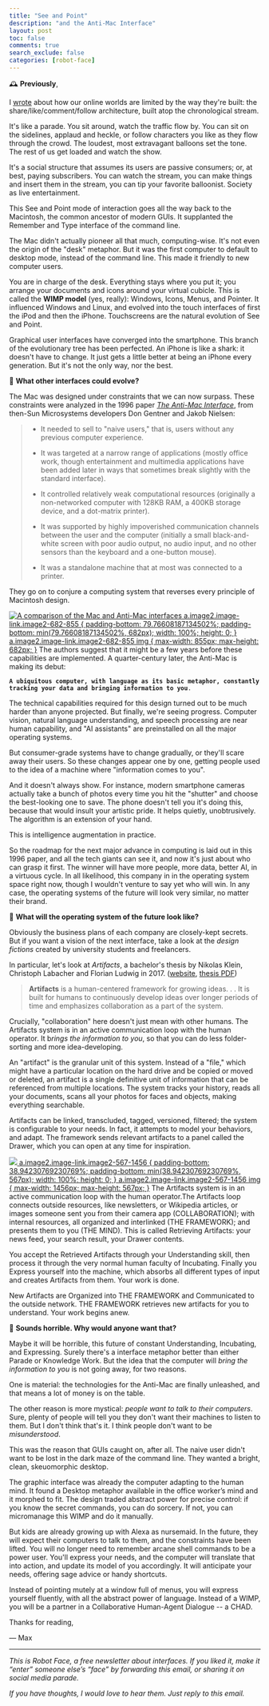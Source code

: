 ```yaml
---
title: "See and Point"
description: "and the Anti-Mac Interface"
layout: post
toc: false
comments: true
search_exclude: false
categories: [robot-face]
---
```

🕰️ **Previously**,

I [wrote](https://robotface.substack.com/p/new-social-gestures) about how our online worlds are limited by the way they're built: the share/like/comment/follow architecture, built atop the chronological stream. 

It's like a parade. You sit around, watch the traffic flow by. You can sit on the sidelines, applaud and heckle, or follow characters you like as they flow through the crowd. The loudest, most extravagant balloons set the tone. The rest of us get loaded and watch the show.

It's a social structure that assumes its users are passive consumers; or, at best, paying subscribers. You can watch the stream, you can make things and insert them in the stream, you can tip your favorite balloonist. Society as live entertainment.

This See and Point mode of interaction goes all the way back to the Macintosh, the common ancestor of modern GUIs. It supplanted the Remember and Type interface of the command line.

The Mac didn't actually pioneer all that much, computing-wise. It's not even the origin of the "desk" metaphor. But it was the first computer to default to desktop mode, instead of the command line. This made it friendly to new computer users.

You are in charge of the desk. Everything stays where you put it; you arrange your documents and icons around your virtual cubicle. This is called the **WIMP model** (yes, really): Windows, Icons, Menus, and Pointer. It influenced Windows and Linux, and evolved into the touch interfaces of first the iPod and then the iPhone. Touchscreens are the natural evolution of See and Point.

Graphical user interfaces have converged into the smartphone. This branch of the evolutionary tree has been perfected. An iPhone is like a shark: it doesn't have to change. It just gets a little better at being an iPhone every generation. But it's not the only way, nor the best.

🤔 **What other interfaces could evolve?**

The Mac was designed under constraints that we can now surpass. These constraints were analyzed in the 1996 paper *[The Anti-Mac Interface](https://www.nngroup.com/articles/anti-mac-interface/)*, from then-Sun Microsystems developers Don Gentner and Jakob Nielsen:


> * It needed to sell to "naive users," that is, users without any previous computer experience.
> 
> 
> * It was targeted at a narrow range of applications (mostly office work, though entertainment and multimedia applications have been added later in ways that sometimes break slightly with the standard interface).
> 
> 
> * It controlled relatively weak computational resources (originally a non-networked computer with 128KB RAM, a 400KB storage device, and a dot-matrix printer).
> 
> 
> * It was supported by highly impoverished communication channels between the user and the computer (initially a small black-and-white screen with poor audio output, no audio input, and no other sensors than the keyboard and a one-button mouse).
> 
> 
> * It was a standalone machine that at most was connected to a printer.
> 
> 
> 

 They go on to conjure a computing system that reverses every principle of Macintosh design.

[![A comparison of the Mac and Anti-Mac interfaces](https://bucketeer-e05bbc84-baa3-437e-9518-adb32be77984.s3.amazonaws.com/public/images/d50531e8-af08-4d5c-9891-139eadda334d_855x682.png "A comparison of the Mac and Anti-Mac interfaces")
 a.image2.image-link.image2-682-855 {
 padding-bottom: 79.76608187134502%;
 padding-bottom: min(79.76608187134502%, 682px);
 width: 100%;
 height: 0;
 }
 a.image2.image-link.image2-682-855 img {
 max-width: 855px;
 max-height: 682px;
 }](https://cdn.substack.com/image/fetch/f_auto,q_auto:good,fl_progressive:steep/https%3A%2F%2Fbucketeer-e05bbc84-baa3-437e-9518-adb32be77984.s3.amazonaws.com%2Fpublic%2Fimages%2Fd50531e8-af08-4d5c-9891-139eadda334d_855x682.png) The authors suggest that it might be a few years before these capabilities are implemented. A quarter-century later, the Anti-Mac is making its debut:

**`A ubiquitous computer, with language as its basic metaphor, constantly tracking your data and bringing information to you`**`.` 

The technical capabilities required for this design turned out to be much harder than anyone projected. But finally, we're seeing progress. Computer vision, natural language understanding, and speech processing are near human capability, and "AI assistants" are preinstalled on all the major operating systems. 

But consumer-grade systems have to change gradually, or they'll scare away their users. So these changes appear one by one, getting people used to the idea of a machine where "information comes to you". 

And it doesn't always show. For instance, modern smartphone cameras actually take a bunch of photos every time you hit the "shutter" and choose the best-looking one to save. The phone doesn't tell you it's doing this, because that would insult your artistic pride. It helps quietly, unobtrusively. The algorithm is an extension of your hand. 

This is intelligence augmentation in practice.

So the roadmap for the next major advance in computing is laid out in this 1996 paper, and all the tech giants can see it, and now it's just about who can grasp it first. The winner will have more people, more data, better AI, in a virtuous cycle. In all likelihood, this company in in the operating system space right now, though I wouldn't venture to say yet who will win. In any case, the operating systems of the future will look very similar, no matter their brand.

👾 **What will the operating system of the future look like?**

Obviously the business plans of each company are closely-kept secrets. But if you want a vision of the next interface, take a look at the *design fictions* created by university students and freelancers.

In particular, let's look at *Artifacts*, a bachelor's thesis by Nikolas Klein, Christoph Labacher and Florian Ludwig in 2017. ([website](http://artifacts.fyi/), [thesis PDF](http://artifacts.fyi/artifacts-thesis.pdf))


> **Artifacts** is a human-centered framework for growing ideas. . . It is built for humans to continuously develop ideas over longer periods of time and emphasizes collaboration as a part of the system.
> 
> 

Crucially, "collaboration" here doesn't just mean with other humans. The Artifacts system is in an active communication loop with the human operator. It b*rings the information to you*, so that you can do less folder-sorting and more idea-developing.

An "artifact" is the granular unit of this system. Instead of a "file," which might have a particular location on the hard drive and be copied or moved or deleted, an artifact is a single definitive unit of information that can be referenced from multiple locations. The system tracks your history, reads all your documents, scans all your photos for faces and objects, making everything searchable.

Artifacts can be linked, transcluded, tagged, versioned, filtered; the system is configurable to your needs. In fact, it attempts to model your behaviors, and adapt. The framework sends relevant artifacts to a panel called the Drawer, which you can open at any time for inspiration.

[![](https://bucketeer-e05bbc84-baa3-437e-9518-adb32be77984.s3.amazonaws.com/public/images/eddd20e5-e8d6-44e7-baa9-1d47275c7924_2989x1165.png)
 a.image2.image-link.image2-567-1456 {
 padding-bottom: 38.94230769230769%;
 padding-bottom: min(38.94230769230769%, 567px);
 width: 100%;
 height: 0;
 }
 a.image2.image-link.image2-567-1456 img {
 max-width: 1456px;
 max-height: 567px;
 }](https://cdn.substack.com/image/fetch/f_auto,q_auto:good,fl_progressive:steep/https%3A%2F%2Fbucketeer-e05bbc84-baa3-437e-9518-adb32be77984.s3.amazonaws.com%2Fpublic%2Fimages%2Feddd20e5-e8d6-44e7-baa9-1d47275c7924_2989x1165.png) The Artifacts system is in an active communication loop with the human operator.The Artifacts loop connects outside resources, like newsletters, or Wikipedia articles, or images someone sent you from their camera app (COLLABORATION); with internal resources, all organized and interlinked (THE FRAMEWORK); and presents them to you (THE MIND). This is called Retrieving Artifacts: your news feed, your search result, your Drawer contents. 

You accept the Retrieved Artifacts through your Understanding skill, then process it through the very normal human faculty of Incubating. Finally you Express yourself into the machine, which absorbs all different types of input and creates Artifacts from them. Your work is done.

New Artifacts are Organized into THE FRAMEWORK and Communicated to the outside network. THE FRAMEWORK retrieves new artifacts for you to understand. Your work begins anew.

🙊 **Sounds horrible. Why would anyone want that?**

Maybe it will be horrible, this future of constant Understanding, Incubating, and Expressing. Surely there's a interface metaphor better than either Parade or Knowledge Work. But the idea that the computer will *bring the information to you* is not going away, for two reasons.

One is material: the technologies for the Anti-Mac are finally unleashed, and that means a lot of money is on the table.

The other reason is more mystical: *people want to talk to their computers*. Sure, plenty of people will tell you they don't want their machines to listen to them. But I don't think that's it. I think people don't want to be *misunderstood*.

This was the reason that GUIs caught on, after all. The naive user didn't want to be lost in the dark maze of the command line. They wanted a bright, clean, skeuomorphic desktop. 

The graphic interface was already the computer adapting to the human mind. It found a Desktop metaphor available in the office worker’s mind and it morphed to fit. The design traded abstract power for precise control: if you know the secret commands, you can do sorcery. If not, you can micromanage this WIMP and do it manually. 

But kids are already growing up with Alexa as nursemaid. In the future, they will expect their computers to talk to them, and the constraints have been lifted. You will no longer need to remember arcane shell commands to be a power user. You'll express your needs, and the computer will translate that into action, and update its model of you accordingly. It will anticipate your needs, offering sage advice or handy shortcuts. 

Instead of pointing mutely at a window full of menus, you will express yourself fluently, with all the abstract power of language. Instead of a WIMP, you will be a partner in a Collaborative Human-Agent Dialogue -- a CHAD.

Thanks for reading,

— Max



---

*This is Robot Face, a free newsletter about interfaces. If you liked it, make it “enter” someone else’s “face” by forwarding this email, or sharing it on social media parade.* 

*If you have thoughts, I would love to hear them. Just reply to this email.*


